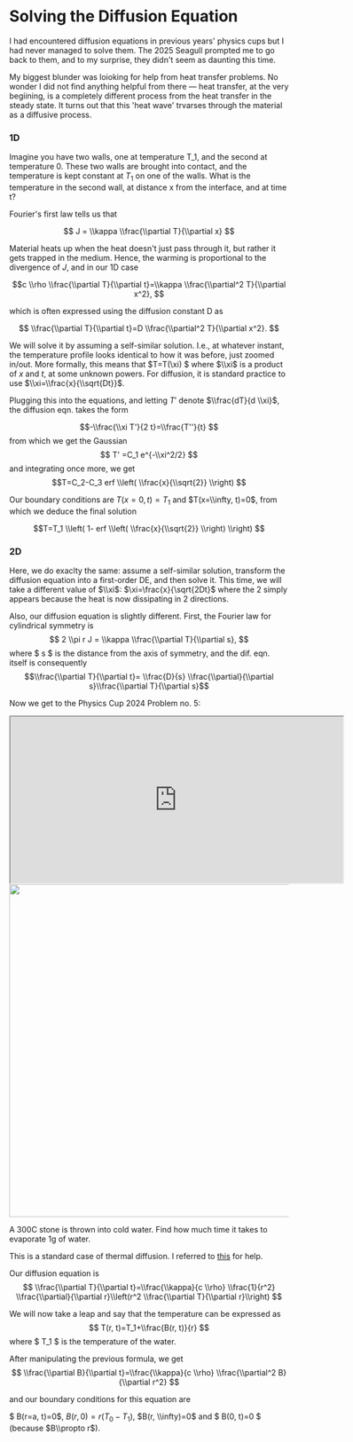 # Solving the Diffusion Equation

I had encountered diffusion equations in previous years' physics cups but I had never managed to solve them. The 2025 Seagull prompted me to go back to them, and to my surprise, they didn't seem as daunting this time.

My biggest blunder was loioking for help from heat transfer problems. No wonder I did not find anything helpful from there –– heat transfer, at the very begiining, is a completely different process from the heat transfer in the steady state. It turns out that this 'heat wave' trvarses through the material as a diffusive process.

### 1D
Imagine you have two walls, one at temperature T_1, and the second at temperature 0. These two walls are brought into contact, and the temperature is kept constant at $T_1$ on one of the walls.
What is the temperature in the second wall, at distance x from the interface, and at time t?

Fourier's first law tells us that

$$ J = \\kappa \\frac{\\partial T}{\\partial x} $$

Material heats up when the heat doesn't just pass through it, but rather it gets trapped in the medium. Hence, the warming is proportional to the divergence of $J$, and in our 1D case

$$c \\rho \\frac{\\partial T}{\\partial t}=\\kappa \\frac{\\partial^2 T}{\\partial x^2}, $$

which is often expressed using the diffusion constant D as

$$ \\frac{\\partial T}{\\partial t}=D \\frac{\\partial^2 T}{\\partial x^2}. $$

We will solve it by assuming a self-similar solution. I.e., at whatever instant, the temperature profile looks identical to how it was before, just zoomed in/out. More formally, this means that $T=T(\\xi) $ where $\\xi$ is a product of $x$ and $t$, at some unknown powers. For diffusion, it is standard practice to use $\\xi=\\frac{x}{\\sqrt{Dt}}$.

Plugging this into the equations, and letting $T'$ denote $\\frac{dT}{d \\xi}$, the diffusion eqn. takes the form

$$-\\frac{\\xi T'}{2 t}=\\frac{T''}{t} $$ from which we get the Gaussian
$$ T' =C_1 e^{-\\xi^2/2} $$ and integrating once more, we get
$$T=C_2-C_3 erf \\left( \\frac{x}{\\sqrt{2}} \\right) $$

Our boundary conditions are $T(x=0, t) =T_1$ and $T(x=\\infty, t)=0$, from which we deduce the final solution

$$T=T_1 \\left( 1- erf \\left( \\frac{x}{\\sqrt{2}} \\right) \\right) $$

### 2D

Here, we do exaclty the same: assume a self-similar solution, transform the diffusion equation into a first-order DE, and then solve it. This time, we will take a different value of $\\xi$: $\\xi=\\frac{x}{\\sqrt{2Dt}$ where the 2 simply appears because the heat is now dissipating in 2 directions.

Also, our diffusion equation is slightly different. First, the Fourier law  for cylindrical symmetry is
$$ 2 \\pi r J = \\kappa \\frac{\\partial T}{\\partial s}, $$
where $ s $ is the distance from the axis of symmetry, and the dif. eqn. itself is consequently
$$\\frac{\\partial T}{\\partial t}= \\frac{D}{s} \\frac{\\partial}{\\partial s}\\frac{\\partial T}{\\partial s}$$

Now we get to the Physics Cup 2024 Problem no. 5: 
<iframe src="https://physicscup.ee/physics-cup-taltech-2024-problem-5/" width="600" height="300"></iframe>

<img src="../articles/images/kajakas2.png" width="600px" height="auto">

A 300C stone is thrown into cold water. Find how much time it takes to evaporate 1g of water.

This is a standard case of thermal diffusion. I referred to [this](https://physlab.org/wp-content/uploads/2016/04/Doc.pdf) for help.

Our diffusion equation is
$$ \\frac{\\partial T}{\\partial t}=\\frac{\\kappa}{c \\rho} \\frac{1}{r^2} \\frac{\\partial}{\\partial r}\\left(r^2 \\frac{\\partial T}{\\partial r}\\right) $$

We will now take a leap and say that the temperature can be expressed as 
$$ T(r, t)=T_1+\\frac{B(r, t)}{r} $$
where $ T_1 $ is the temperature of the water.

After manipulating the previous formula, we get 
$$ \\frac{\\partial B}{\\partial t}=\\frac{\\kappa}{c \\rho} \\frac{\\partial^2 B}{\\partial r^2} $$ 

and our boundary conditions for this equation are 

$ B(r=a, t)=0$, $B(r, 0)=r(T_0-T_1)$, $B(r, \\infty)=0$ and $ B(0, t)=0 $ (because $B\\propto r$).
